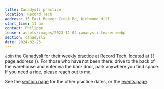 ```yaml
---
title: Canadysli practice
location: Record Tech
address: 15 East Beaver Creek Rd, Richmond Hill
start_time: 11 am
contact: Philippe
teaser: assets/images/2023-11-04-canadysli-teaser.webp
section: canadysli
date: 2024-02-25
---
```


Join the [Canadysli] for their weekly practice at Record Tech, located at
{{ page.address }}. For those who have not been there: drive to the back of the
warehouse and enter via the back door, park anywhere you find space. If you
need a ride, please reach out to me.

See the [section page] for the other practice dates, or the [events page].

[canadysli]: <{% link _pages/sections/canadysli.md %}>
[section page]: <{% link _pages/sections/canadysli.md %}>
[events page]: <{% link _pages/events/2024.md %}>
